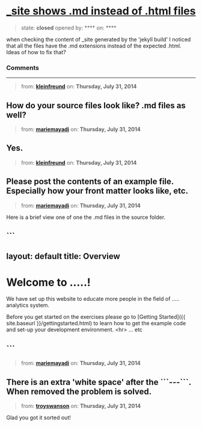 # [_site shows .md instead of .html files](https://github.com/jekyll/jekyll-help/issues/107)

> state: **closed** opened by: **** on: ****

when checking the content of _site generated by the &#x27;jekyll build&#x27; I noticed that all the files have the .md extensions instead of the expected .html.
Ideas of how to fix that?

### Comments

---
> from: [**kleinfreund**](https://github.com/jekyll/jekyll-help/issues/107#issuecomment-50735176) on: **Thursday, July 31, 2014**

How do your source files look like? .md files as well?
---
> from: [**mariemayadi**](https://github.com/jekyll/jekyll-help/issues/107#issuecomment-50735404) on: **Thursday, July 31, 2014**

Yes.
---
> from: [**kleinfreund**](https://github.com/jekyll/jekyll-help/issues/107#issuecomment-50735606) on: **Thursday, July 31, 2014**

Please post the contents of an example file. Especially how your front matter looks like, etc.
---
> from: [**mariemayadi**](https://github.com/jekyll/jekyll-help/issues/107#issuecomment-50736914) on: **Thursday, July 31, 2014**

Here is a brief view one of one the .md files in the source folder.

&#x60;&#x60;&#x60;
---
layout: default
title:  Overview
---
# Welcome to .....!

We have set up this website to educate more people in the field of ..... analytics system.

Before you get started on the exercises please go to
[Getting Started]({{ site.baseurl }}/gettingstarted.html) to learn how to get the
example code and set-up your development environment.
&lt;hr&gt;
... etc

&#x60;&#x60;&#x60;
---
> from: [**mariemayadi**](https://github.com/jekyll/jekyll-help/issues/107#issuecomment-50740392) on: **Thursday, July 31, 2014**

There is an extra &#x27;white space&#x27; after the &#x60;&#x60;&#x60;---&#x60;&#x60;&#x60;.
When removed the problem is solved.
---
> from: [**troyswanson**](https://github.com/jekyll/jekyll-help/issues/107#issuecomment-50768296) on: **Thursday, July 31, 2014**

Glad you got it sorted out!
